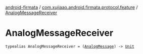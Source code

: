 [android-firmata](../index.md) / [com.xujiaao.android.firmata.protocol.feature](index.md) / [AnalogMessageReceiver](./-analog-message-receiver.md)

# AnalogMessageReceiver

`typealias AnalogMessageReceiver = (`[`AnalogMessage`](-analog-message/index.md)`) -> `[`Unit`](https://kotlinlang.org/api/latest/jvm/stdlib/kotlin/-unit/index.html)
